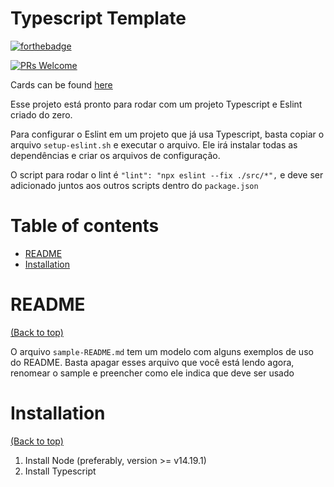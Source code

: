 # Typescript Template

[![forthebadge](https://forthebadge.com/images/badges/made-with-javascript.svg)](http://forthebadge.com)

[![PRs Welcome](https://img.shields.io/badge/PRs-welcome-brightgreen.svg?style=shields)](http://makeapullrequest.com)

Cards can be found [here](https://forthebadge.com/)

Esse projeto está pronto para rodar com um projeto Typescript e Eslint criado do zero.

Para configurar o Eslint em um projeto que já usa Typescript, basta copiar o arquivo `setup-eslint.sh` e executar o arquivo. Ele irá instalar todas as dependências e criar os arquivos de configuração.

O script para rodar o lint é `"lint": "npx eslint --fix ./src/*",` e deve ser adicionado juntos aos outros scripts dentro do `package.json`

# Table of contents

- [README](#readme)
- [Installation](#installation)

# README

[(Back to top)](#table-of-contents)

O arquivo `sample-README.md` tem um modelo com alguns exemplos de uso do README. Basta apagar esses arquivo que você está lendo agora, renomear o sample e preencher como ele indica que deve ser usado

# Installation

[(Back to top)](#table-of-contents)

1. Install Node (preferably, version >= v14.19.1)
2. Install Typescript

